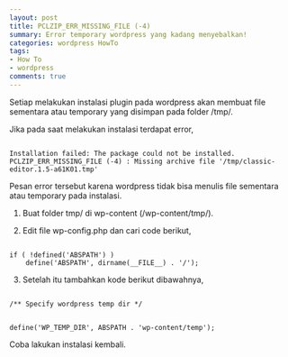 ```yaml
---
layout: post
title: PCLZIP_ERR_MISSING_FILE (-4)
summary: Error temporary wordpress yang kadang menyebalkan!
categories: wordpress HowTo
tags: 
- How To
- wordpress
comments: true
---
```


Setiap melakukan instalasi plugin pada wordpress akan membuat file sementara atau temporary yang disimpan pada folder /tmp/.

Jika pada saat melakukan instalasi terdapat error, 

<code>
Installation failed: The package could not be installed. PCLZIP_ERR_MISSING_FILE (-4) : Missing archive file '/tmp/classic-editor.1.5-a61K01.tmp'
</code>

Pesan error tersebut karena wordpress tidak bisa menulis file sementara atau temporary pada instalasi.

1. Buat folder tmp/ di wp-content (/wp-content/tmp/).

2. Edit file wp-config.php dan cari code berikut,

<code>
if ( !defined('ABSPATH') )
    define('ABSPATH', dirname(__FILE__) . '/');
</code>

3. Setelah itu tambahkan kode berikut dibawahnya,

<code>
/** Specify wordpress temp dir */

define('WP_TEMP_DIR', ABSPATH . 'wp-content/temp');
</code>

Coba lakukan instalasi kembali.